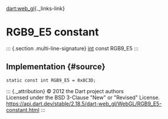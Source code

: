 [dart:web\_gl](../../dart-web_gl/dart-web_gl-library){._links-link}

RGB9\_E5 constant
=================

::: {.section .multi-line-signature}
[int](../../dart-core/int-class) const RGB9\_E5
:::

Implementation {#source}
--------------

``` {.language-dart data-language="dart"}
static const int RGB9_E5 = 0x8C3D;
```

::: {._attribution}
© 2012 the Dart project authors\
Licensed under the BSD 3-Clause \"New\" or \"Revised\" License.\
<https://api.dart.dev/stable/2.18.5/dart-web_gl/WebGL/RGB9_E5-constant.html>
:::
